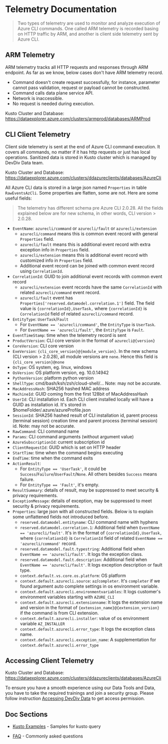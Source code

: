 # Telemetry Documentation

> Two types of telemetry are used to monitor and analyze execution of Azure CLI commands. One called ARM telemetry is recorded basing on HTTP traffic by ARM, and another is client side telemetry sent by Azure CLI.

## ARM Telemetry

ARM telemetry tracks all HTTP requests and responses through ARM endpoint. As far as we know, below cases don't have ARM telemetry record.
- Command doesn't create request successfully, for instance, parameter cannot pass validation, request or payload cannot be constructed.
- Command calls data plane service API.
- Network is inaccessible.
- No request is needed during execution.

Kusto Cluster and Database: https://dataexplorer.azure.com/clusters/armprod/databases/ARMProd


## CLI Client Telemetry

Client side telemetry is sent at the end of Azure CLI command execution. It covers all commands, no matter if it has http requests or just has local operations.
Sanitized data is stored in Kusto cluster which is managed by DevDiv Data team.

Kusto Cluster and Database: https://dataexplorer.azure.com/clusters/ddazureclients/databases/AzureCli

All Azure CLI data is stored in a large json named `Properties` in table `RawEventsAzCli`. Some properties are flatten, some are not. Here are some useful fields:
> The telemetry has different schema pre Azure CLI 2.0.28. All the fields explained below are for new schema, in other words, CLI version > 2.0.28.

- `EventName`: `azurecli/command` or `azurecli/fault` or `azurecli/extension`
    - `azurecli/command` means this is common event record with general `Properties` field.
    - `azurecli/fault` means this is additional event record with extra exception info in `Properties` field.
    - `azurecli/extension` means this is additional event record with customized info in `Properties` field.
    - Additional event record can be joined with common event record using `CorrelationId`.
- `CorrelationId`: GUID to join additional event records with common event record
    - `azurecli/extension` event records have the same `CorrelationId` with related `azurecli/command` event record.
    - `azurecli/fault` event has `Properties['reserved.datamodel.correlation.1']` field. The field value is `{correlationId},UserTask,` where `{correlationId}` is `CorrelationId` field of related `azurecli/command` record.
- `EntityType`: `UserTask`/`Fault`
    - For `EventName == 'azurecli/command'`, the `EntityType` is `UserTask`.
    - For `EventName == 'azurecli/fault'`, the `EntityType` is `Fault`.
- `EventTimeStamp`: time when the telemetry record is sent
- `ProductVersion`: CLI core version in the format of `azurecli@{version}`
- `CoreVersion`: CLI core version
- `ExeVersion`: `{cli_core_version}@{module_version}`. In the new schema (CLI version > 2.0.28), all module versions are `none`. Hence this field is `{cli_core_version}@none`
- `OsType`: OS system, eg. linux, windows
- `OsVersion`: OS platform version, eg. 10.0.14942
- `PythonVersion`: platform python version
- `ShellType`: cmd/bash/ksh/zsh/cloud-shell/... Note: may not be accurate.
- `MacAddressHash`: SHA256 hashed MAC address
- `MachineId`: GUID coming from the first 128bit of MacAddressHash
- `UserId`: CLI installation id. Each CLI client installed locally will have a GUID as installation id. It's stored in $homeFolder/.azure/azureProfile.json
- `SessionId`: SHA256 hashed result of CLI installation id, parent process (terminal session) creation time and parent process (terminal session) id. Note: may not be accurate.
- `RawCommand`: CLI command name
- `Params`: CLI command arguments (without argument value)
- `AzureSubscriptionId`: current subscription id
- `ClientRequestId`: GUID which is set on HTTP header
- `StartTime`: time when the command begins executing
- `EndTime`: time when the command exits
- `ActionResult`: 
    - For `EntityType == 'UserTask'`, it could be `Success`/`Failure`/`UserFault`/`None`. All others besides `Success` means failure.
    - For `EntityType == 'Fault'`, it's empty.
- `ResultSummary`: details of result, may be suppressed to meet security & privacy requirements.
- `ExceptionMessage`: details of exception, may be suppressed to meet security & privacy requirements.
- `Properties`: large json with all constructed fields. Below is to explain some unflattened fields not introduced before.
    - `reserved.datamodel.entityname`: CLI command name with hyphens
    - `reserved.datamodel.correlation.1`: Additional field when `EventName == 'azurecli/fault'`. It's in the format of `{correlationId},UserTask,` where `{correlationId}` is `CorrelationId` field of related `EventName == 'azurecli/command'` record.
    - `reserved.datamodel.fault.typestring`: Additional field when `EventName == 'azurecli/fault'`. It logs the exception class.
    - `reserved.datamodel.fault.description`: Additional field when `EventName == 'azurecli/fault'`. It logs exception description or fault type.
    - `context.default.vs.core.os.platform`: OS platform
    - `context.default.azurecli.source`: `az`/`completer`. It's `completer` if we found argument auto complete settings in os environment variable.
    - `context.default.azurecli.environmentvariables`: It logs customer's environment variables starting with `AZURE_CLI`
    - `context.default.azurecli.extensionname`: It logs the extension name and version in the format of `{extension_name}@{extension_version}` if the command is from CLI extension.
    - `context.default.azurecli.installer`: value of os environment variable `AZ_INSTALLER`
    - `context.default.azurecli.error_type`: It logs the exception class name.
    - `context.default.azurecli.exception_name`: A supplementation for `context.default.azurecli.error_type`

## Accessing Client Telemetry

Kusto Cluster and Database: https://dataexplorer.azure.com/clusters/ddazureclients/databases/AzureCli

To ensure you have a smooth experience using our Data Tools and Data, you have to take the required trainings and join a security group.
Please follow instruction [Accessing DevDiv Data](https://devdiv.visualstudio.com/DevDiv/_wiki/wikis/DevDiv.wiki/9768/Accessing-DevDiv-Data) to get access permission.


## Doc Sections

- [Kusto Examples](kusto_examples.md) - Samples for kusto query

- [FAQ](faq.md) - Commonly asked questions
